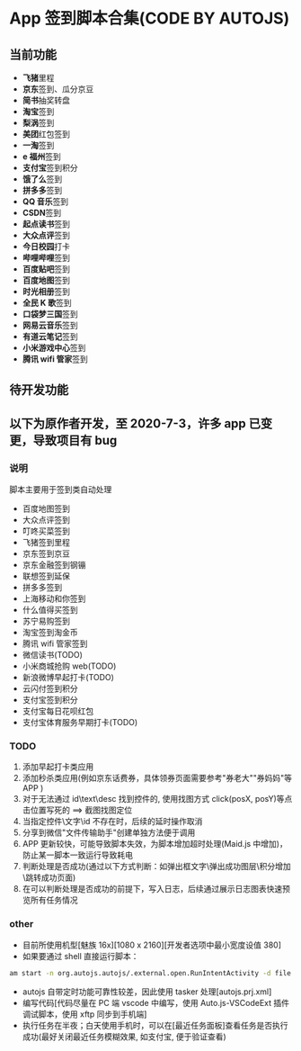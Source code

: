 # App 签到脚本合集(CODE BY AUTOJS)

## 当前功能

- **飞猪**里程
- **京东**签到、瓜分京豆
- **简书**抽奖转盘
- **淘宝**签到
- **梨涡**签到
- **美团**红包签到
- **一淘**签到
- **e 福州**签到
- **支付宝**签到积分
- **饿了么**签到
- **拼多多**签到
- **QQ 音乐**签到
- **CSDN**签到
- **起点读书**签到
- **大众点评**签到
- **今日校园**打卡
- **哔哩哔哩**签到
- **百度贴吧**签到
- **百度地图**签到
- **时光相册**签到
- **全民 K 歌**签到
- **口袋梦三国**签到
- **网易云音乐**签到
- **有道云笔记**签到
- **小米游戏中心**签到
- **腾讯 wifi 管家**签到

## 待开发功能

## 以下为原作者开发，至 2020-7-3，许多 app 已变更，导致项目有 bug

### 说明

脚本主要用于签到类自动处理

- 百度地图签到
- 大众点评签到
- 叮咚买菜签到
- 飞猪签到里程
- 京东签到京豆
- 京东金融签到钢镚
- 联想签到延保
- 拼多多签到
- 上海移动和你签到
- 什么值得买签到
- 苏宁易购签到
- 淘宝签到淘金币
- 腾讯 wifi 管家签到
- 微信读书(TODO)
- 小米商城抢购 web(TODO)
- 新浪微博早起打卡(TODO)
- 云闪付签到积分
- 支付宝签到积分
- 支付宝每日花呗红包
- 支付宝体育服务早期打卡(TODO)

### TODO

1. 添加早起打卡类应用
2. 添加秒杀类应用(例如京东话费券，具体领券页面需要参考"券老大""券妈妈"等 APP )
3. 对于无法通过 id\text\desc 找到控件的, 使用找图方式 click(posX, posY)等点击位置写死的 ==> 截图找图定位
4. 当指定控件\文字\id 不存在时，后续的延时操作取消
5. 分享到微信"文件传输助手"创建单独方法便于调用
6. APP 更新较快，可能导致脚本失效，为脚本增加超时处理(Maid.js 中增加)，防止某一脚本一致运行导致耗电
7. 判断处理是否成功(通过以下方式判断：如弹出框文字\弹出成功图层\积分增加\跳转成功页面)
8. 在可以判断处理是否成功的前提下，写入日志，后续通过展示日志图表快速预览所有任务情况

### other

- 目前所使用机型[魅族 16x][1080 x 2160][开发者选项中最小宽度设值 380]
- 如果要通过 shell 直接运行脚本：

```bash
am start -n org.autojs.autojs/.external.open.RunIntentActivity -d file:///storage/emulated/0/脚本/大众点评-签到.js -t text/javascript
```

- autojs 自带定时功能可靠性较差，因此使用 tasker 处理[autojs.prj.xml]
- 编写代码[代码尽量在 PC 端 vscode 中编写，使用 Auto.js-VSCodeExt 插件调试脚本，使用 xftp 同步到手机端]
- 执行任务在半夜；白天使用手机时，可以在[最近任务面板]查看任务是否执行成功(最好关闭最近任务模糊效果, 如支付宝, 便于验证查看)
